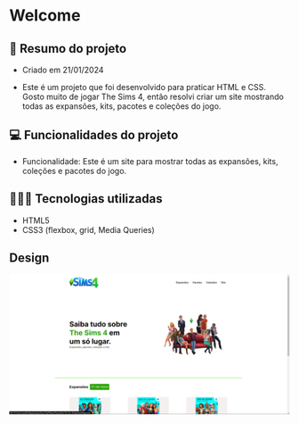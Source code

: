 # Welcome

## 📖 Resumo do projeto

- Criado em 21/01/2024

- Este é um projeto que foi desenvolvido para praticar HTML e CSS. Gosto muito de jogar The Sims 4, então resolvi criar um site mostrando todas as expansões, kits, pacotes e coleções do jogo.

## 💻 Funcionalidades do projeto

- Funcionalidade: Este é um site para mostrar todas as expansões, kits, coleções e pacotes do jogo. 

## 👨🏽‍💻 Tecnologias utilizadas

- HTML5
- CSS3 (flexbox, grid, Media Queries)

## Design
![Preview do Site The sims 4](resultthesims4.png)